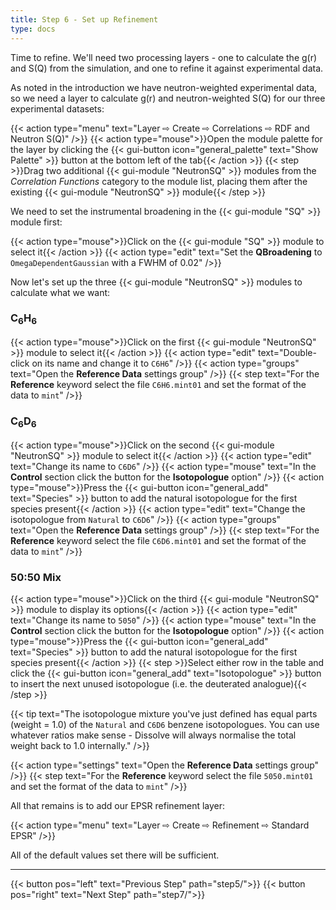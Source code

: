 ```yaml
---
title: Step 6 - Set up Refinement
type: docs
---
```



Time to refine. We'll need two processing layers - one to calculate the g(r) and S(Q) from the simulation, and one to refine it against experimental data.

As noted in the introduction we have neutron-weighted experimental data, so we need a layer to calculate g(r) and neutron-weighted S(Q) for our three experimental datasets:

{{< action type="menu" text="Layer &#8680; Create &#8680; Correlations &#8680; RDF and Neutron S(Q)" />}}
{{< action type="mouse">}}Open the module palette for the layer by clicking the {{< gui-button icon="general_palette" text="Show Palette" >}} button at the bottom left of the tab{{< /action >}}
{{< step >}}Drag two additional {{< gui-module "NeutronSQ" >}} modules from the _Correlation Functions_ category to the module list, placing them after the existing {{< gui-module "NeutronSQ" >}} module{{< /step >}}

We need to set the instrumental broadening in the {{< gui-module "SQ" >}} module first:

{{< action type="mouse">}}Click on the {{< gui-module "SQ" >}} module to select it{{< /action >}}
{{< action type="edit" text="Set the **QBroadening** to `OmegaDependentGaussian` with a FWHM of 0.02" />}}

Now let's set up the three {{< gui-module "NeutronSQ" >}} modules to calculate what we want:

### C<sub>6</sub>H<sub>6</sub>

{{< action type="mouse">}}Click on the first {{< gui-module "NeutronSQ" >}} module to select it{{< /action >}}
{{< action type="edit" text="Double-click on its name and change it to `C6H6`" />}}
{{< action type="groups" text="Open the **Reference Data** settings group" />}}
{{< step text="For the **Reference** keyword select the file `C6H6.mint01` and set the format of the data to `mint`" />}}


### C<sub>6</sub>D<sub>6</sub>

{{< action type="mouse">}}Click on the second {{< gui-module "NeutronSQ" >}} module to select it{{< /action >}}
{{< action type="edit" text="Change its name to `C6D6`" />}}
{{< action type="mouse" text="In the **Control** section click the button for the **Isotopologue** option" />}}
{{< action type="mouse">}}Press the {{< gui-button icon="general_add" text="Species" >}} button to add the natural isotopologue for the first species present{{< /action >}}
{{< action type="edit" text="Change the isotopologue from `Natural` to `C6D6`" />}}
{{< action type="groups" text="Open the **Reference Data** settings group" />}}
{{< step text="For the **Reference** keyword select the file `C6D6.mint01` and set the format of the data to `mint`" />}}

### 50:50 Mix

{{< action type="mouse">}}Click on the third {{< gui-module "NeutronSQ" >}} module to display its options{{< /action >}}
{{< action type="edit" text="Change its name to `5050`" />}}
{{< action type="mouse" text="In the **Control** section click the button for the **Isotopologue** option" />}}
{{< action type="mouse">}}Press the {{< gui-button icon="general_add" text="Species" >}} button to add the natural isotopologue for the first species present{{< /action >}}
{{< step >}}Select either row in the table and click the {{< gui-button icon="general_add" text="Isotopologue" >}} button to insert the next unused isotopologue (i.e. the deuterated analogue){{< /step >}}

{{< tip text="The isotopologue mixture you've just defined has equal parts (weight = 1.0) of the `Natural` and `C6D6` benzene isotopologues. You can use whatever ratios make sense - Dissolve will always normalise the total weight back to 1.0 internally." />}}

{{< action type="settings" text="Open the **Reference Data** settings group" />}}
{{< step text="For the **Reference** keyword select the file `5050.mint01` and set the format of the data to `mint`" />}}

All that remains is to add our EPSR refinement layer:

{{< action type="menu" text="Layer &#8680; Create &#8680; Refinement &#8680; Standard EPSR" />}}

All of the default values set there will be sufficient.


* * *
{{< button pos="left" text="Previous Step" path="step5/">}}
{{< button pos="right" text="Next Step" path="step7/">}}
